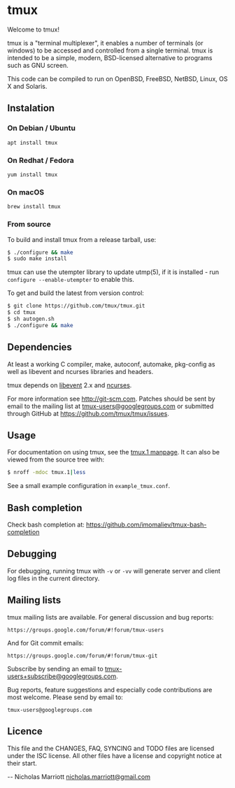 # tmux

Welcome to tmux!

tmux is a "terminal multiplexer", it enables a number of terminals (or windows)
to be accessed and controlled from a single terminal. tmux is intended to be a
simple, modern, BSD-licensed alternative to programs such as GNU screen.

This code can be compiled to run on OpenBSD, FreeBSD, NetBSD, Linux, OS X and Solaris.


## Instalation

### On Debian / Ubuntu

    apt install tmux

### On Redhat / Fedora

    yum install tmux

### On macOS

    brew install tmux
    
### From source

To build and install tmux from a release tarball, use:

```sh
$ ./configure && make
$ sudo make install
```

tmux can use the utempter library to update utmp(5), if it is installed - run
`configure --enable-utempter` to enable this.

To get and build the latest from version control:

```sh
$ git clone https://github.com/tmux/tmux.git
$ cd tmux
$ sh autogen.sh
$ ./configure && make
```

## Dependencies

At least a working C compiler, make, autoconf,
automake, pkg-config as well as libevent and ncurses libraries and headers.

tmux depends on [libevent](http://libevent.org) 2.x and [ncurses](http://invisible-island.net/ncurses/).

For more information see http://git-scm.com. Patches should be sent by email to
the mailing list at tmux-users@googlegroups.com or submitted through GitHub at
https://github.com/tmux/tmux/issues.

## Usage

For documentation on using tmux, see the [tmux.1 manpage](http://man7.org/linux/man-pages/man1/tmux.1.html). 
It can also be viewed from the source tree with:

```sh
$ nroff -mdoc tmux.1|less
```

See a small example configuration in `example_tmux.conf`.

## Bash completion

Check bash completion at: https://github.com/imomaliev/tmux-bash-completion

## Debugging

For debugging, running tmux with `-v` or `-vv` will generate server and client log
files in the current directory.

## Mailing lists

tmux mailing lists are available. For general discussion and bug reports:

	https://groups.google.com/forum/#!forum/tmux-users

And for Git commit emails:

	https://groups.google.com/forum/#!forum/tmux-git

Subscribe by sending an email to <tmux-users+subscribe@googlegroups.com>.

Bug reports, feature suggestions and especially code contributions are most
welcome. Please send by email to:

	tmux-users@googlegroups.com

## Licence

This file and the CHANGES, FAQ, SYNCING and TODO files are licensed under the
ISC license. All other files have a license and copyright notice at their start.

-- Nicholas Marriott <nicholas.marriott@gmail.com>
